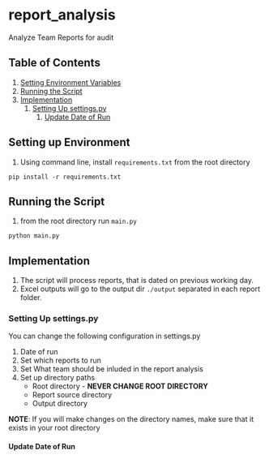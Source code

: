 # report_analysis
Analyze Team Reports for audit

## Table of Contents
1. [Setting Environment Variables](#setting-up-environment)
2. [Running the Script](#running-the-script)
3. [Implementation](#implementation)
    1. [Setting Up settings.py](#setting-up-settingspy)
        1. [Update Date of Run](#update-date-of-run)



<a name="environment"></a>

## Setting up Environment
1. Using command line, install `requirements.txt` from the root directory
```shell script
pip install -r requirements.txt
```

<a name="run"></a>

## Running the Script
1. from the root directory run `main.py`
```shell script
python main.py
```

<a name="implmentation"></a>

## Implementation

<a name="implmentation"></a>
1. The script will process reports, that is dated on previous working day.
2. Excel outputs will go to the output dir `./output` separated in each report folder.

<a name="run-date"></a>
### Setting Up settings.py
You can change the following configuration in settings.py
1. Date of run
2. Set which reports to run
3. Set What team should be inluded in the report analysis
4. Set up directory paths
    - Root directory - **NEVER CHANGE ROOT DIRECTORY**
    - Report source directory
    - Output directory

**NOTE**: If you will make changes on the directory names, make sure that it exists in your root directory

#### Update Date of Run 